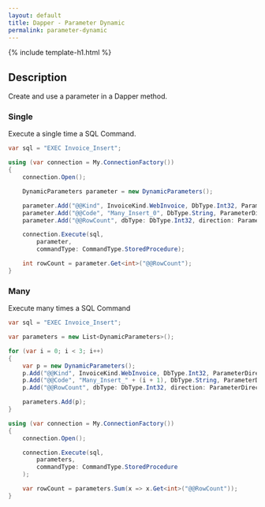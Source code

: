 ```yaml
---
layout: default
title: Dapper - Parameter Dynamic 
permalink: parameter-dynamic
---
```


{% include template-h1.html %}

## Description
Create and use a parameter in a Dapper method.

### Single
Execute a single time a SQL Command.

```csharp
var sql = "EXEC Invoice_Insert";

using (var connection = My.ConnectionFactory())
{
	connection.Open();

	DynamicParameters parameter = new DynamicParameters();

	parameter.Add("@@Kind", InvoiceKind.WebInvoice, DbType.Int32, ParameterDirection.Input);
	parameter.Add("@@Code", "Many_Insert_0", DbType.String, ParameterDirection.Input);
	parameter.Add("@@RowCount", dbType: DbType.Int32, direction: ParameterDirection.ReturnValue);

	connection.Execute(sql,
		parameter,
		commandType: CommandType.StoredProcedure);

	int rowCount = parameter.Get<int>("@@RowCount");
}
```

### Many
Execute many times a SQL Command

```csharp
var sql = "EXEC Invoice_Insert";

var parameters = new List<DynamicParameters>();

for (var i = 0; i < 3; i++)
{
	var p = new DynamicParameters();
	p.Add("@@Kind", InvoiceKind.WebInvoice, DbType.Int32, ParameterDirection.Input);
	p.Add("@@Code", "Many_Insert_" + (i + 1), DbType.String, ParameterDirection.Input);
	p.Add("@@RowCount", dbType: DbType.Int32, direction: ParameterDirection.ReturnValue);

	parameters.Add(p);
}

using (var connection = My.ConnectionFactory())
{
	connection.Open();

	connection.Execute(sql,
		parameters,
		commandType: CommandType.StoredProcedure
	);

	var rowCount = parameters.Sum(x => x.Get<int>("@@RowCount"));
}
```
